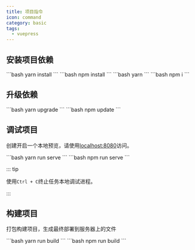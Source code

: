 ```yaml
---
title: 项目指令
icon: command
category: basic
tags:
  - vuepress
---
```


## 安装项目依赖

<CodeGroup>
<CodeGroupItem title="yarn">
```bash
yarn install
```
</CodeGroupItem>

<CodeGroupItem title="npm">
```bash
npm install
```
</CodeGroupItem>

<CodeGroupItem title="yarn 简写">
```bash
yarn
```
</CodeGroupItem>

<CodeGroupItem title="npm 简写">
```bash
npm i
```
</CodeGroupItem>
</CodeGroup>

## 升级依赖

<CodeGroup>
<CodeGroupItem title="yarn">
```bash
yarn upgrade
```
</CodeGroupItem>

<CodeGroupItem title="npm">
```bash
npm update
```
</CodeGroupItem>
</CodeGroup>

## 调试项目

创建开启一个本地预览，请使用[localhost:8080](http://localhost:8080)访问。

<CodeGroup>
<CodeGroupItem title="yarn">
```bash
yarn run serve
```
</CodeGroupItem>

<CodeGroupItem title="npm">
```bash
npm run serve
```
</CodeGroupItem>
</CodeGroup>

::: tip

使用`Ctrl + C`终止任务本地调试进程。

:::

## 构建项目

打包构建项目，生成最终部署到服务器上的文件

<CodeGroup>
<CodeGroupItem title="yarn">
```bash
yarn run build
```
</CodeGroupItem>

<CodeGroupItem title="npm">
```bash
npm run build
```
</CodeGroupItem>
</CodeGroup>
